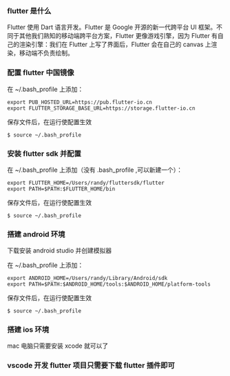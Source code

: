 ### flutter 是什么

Flutter 使用 Dart 语言开发。Flutter 是 Google 开源的新一代跨平台 UI 框架。不同于其他我们熟知的移动端跨平台方案，Flutter 更像游戏引擎，因为 Flutter 有自己的渲染引擎：我们在 Flutter 上写了界面后，Flutter 会在自己的 canvas 上渲染，移动端不负责绘制。

### 配置 flutter 中国镜像

在 ~/.bash_profile 上添加：

```
export PUB_HOSTED_URL=https://pub.flutter-io.cn
export FLUTTER_STORAGE_BASE_URL=https://storage.flutter-io.cn
```

保存文件后，在运行使配置生效

```shell
$ source ~/.bash_profile
```

### 安装 flutter sdk 并配置

在 ~/.bash_profile 上添加（没有 .bash_profile ,可以新建一个）：

```
export FLUTTER_HOME=/Users/randy/fluttersdk/flutter
export PATH=$PATH:$FLUTTER_HOME/bin
```

保存文件后，在运行使配置生效

```shell
$ source ~/.bash_profile
```

### 搭建 android 环境

下载安装 android studio 并创建模拟器

在 ~/.bash_profile 上添加：

```
export ANDROID_HOME=/Users/randy/Library/Android/sdk
export PATH=$PATH:$ANDROID_HOME/tools:$ANDROID_HOME/platform-tools
```

保存文件后，在运行使配置生效

```shell
$ source ~/.bash_profile
```

### 搭建 ios 环境

mac 电脑只需要安装 xcode 就可以了

### vscode 开发 flutter 项目只需要下载 flutter 插件即可
